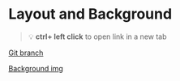 # Layout and Background 


> :bulb: **ctrl+ left click** to open link in a new tab 

[Git branch](https://github.com/codiku/react-native-meteo/tree/002-EN-layout)

[Background img](https://github.com/codiku/ressources/blob/master/background.png)